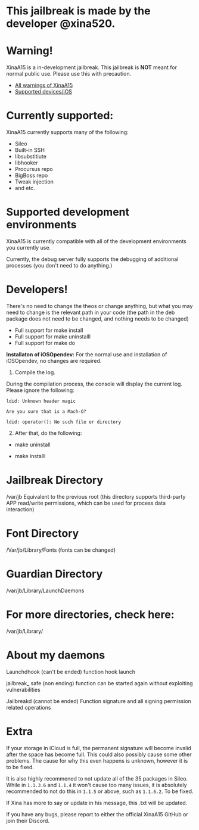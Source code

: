 # **This jailbreak is made by the developer @xina520.** 

# **Warning!**
XinaA15 is a in-development jailbreak. This jailbreak is **NOT** meant for normal public use. Please use this with precaution.
- [All warnings of XinaA15](WARNINGS.md)
- [Supported devices/iOS](SUPPORTED.md)

# **Currently supported:**
XinaA15 currently supports many of the following:
- Sileo
- Built-in SSH 
- libsubstitiute
- libhooker
- Procursus repo
- BigBoss repo
- Tweak injection
- and etc.

# **Supported development environments**

XinaA15 is currently compatible with all of the development environments you currently use.

Currently, the debug server fully supports the debugging of additional processes (you don't need to do anything.)

# **Developers!**

There's no need to change the theos or change anything, but what you may need to change is the relevant path in your code (the path in the deb package does not need to be changed, and nothing needs to be changed)

- Full support for make install
- Full support for make uninstalll
- Full support for make do

**Installaton of iOSOpendev:**
For the normal use and installation of iOSOpendev, no changes are required.

1. Compile the log. 

During the compilation process, the console will display the current log. Please ignore the following:

`ldid: Unknown header magic`

`Are you sure that is a Mach-O?`

`ldid: operator(): No such file or directory`

2. After that, do the following:

- make uninstall

- make installl

# **Jailbreak Directory**
/var/jb
Equivalent to the previous root (this directory supports third-party APP read/write permissions, which can be used for process data interaction)

# **Font Directory**
/Var/jb/Library/Fonts (fonts can be changed)

# **Guardian Directory**
/var/jb/Library/LaunchDaemons

# **For more directories, check here:**
/var/jb/Library/

# **About my daemons**

Launchdhook (can't be ended) function hook launch

jailbreak_ safe (non ending) function can be started again without exploiting vulnerabilities

Jailbreakd (cannot be ended) Function signature and all signing permission related operations

# **Extra**

If your storage in iCloud is full, the permanent signature will become invalid after the space has become full. This could also possibly cause some other problems. The cause for why this even happens is unknown, however it is to be fixed.

It is also highly recommened to not update all of the 35 packages in Sileo. While in `1.1.3.6` and `1.1.4` it won't cause too many issues, it is absolutely recommended to not do this in `1.1.5` or above, such as `1.1.6.2`. To be fixed.

If Xina has more to say or update in his message, this .txt will be updated.

If you have any bugs, please report to either the official XinaA15 GitHub or join their Discord.
